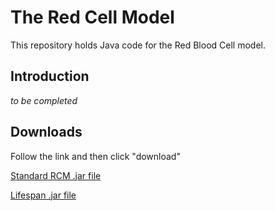 # The Red Cell Model

This repository holds Java code for the Red Blood Cell model.


## Introduction

_to be completed_


## Downloads

Follow the link and then click "download"

[Standard RCM .jar file](https://github.com/sdrogers/redcellmodeljava/blob/0112e3ae3a4bb549c677133667422e8ae5fd0d94/RedBloodCellModel/jars/Lifespan_87f267f.jar)

[Lifespan .jar file](https://github.com/sdrogers/redcellmodeljava/blob/0112e3ae3a4bb549c677133667422e8ae5fd0d94/RedBloodCellModel/jars/RCM_87f267f.jar)
